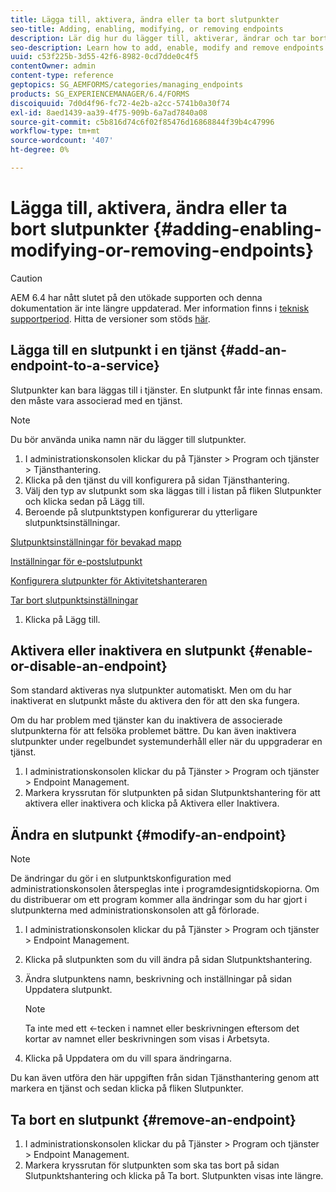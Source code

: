 ```yaml
---
title: Lägga till, aktivera, ändra eller ta bort slutpunkter
seo-title: Adding, enabling, modifying, or removing endpoints
description: Lär dig hur du lägger till, aktiverar, ändrar och tar bort slutpunkter.
seo-description: Learn how to add, enable, modify and remove endpoints.
uuid: c53f225b-3d55-42f6-8982-0cd7dde0c4f5
contentOwner: admin
content-type: reference
geptopics: SG_AEMFORMS/categories/managing_endpoints
products: SG_EXPERIENCEMANAGER/6.4/FORMS
discoiquuid: 7d0d4f96-fc72-4e2b-a2cc-5741b0a30f74
exl-id: 8aed1439-aa39-4f75-909b-6a7ad7840a08
source-git-commit: c5b816d74c6f02f85476d16868844f39b4c47996
workflow-type: tm+mt
source-wordcount: '407'
ht-degree: 0%

---
```


# Lägga till, aktivera, ändra eller ta bort slutpunkter {#adding-enabling-modifying-or-removing-endpoints}

>[!CAUTION]
>
>AEM 6.4 har nått slutet på den utökade supporten och denna dokumentation är inte längre uppdaterad. Mer information finns i [teknisk supportperiod](https://helpx.adobe.com/support/programs/eol-matrix.html). Hitta de versioner som stöds [här](https://experienceleague.adobe.com/docs/).

## Lägga till en slutpunkt i en tjänst {#add-an-endpoint-to-a-service}

Slutpunkter kan bara läggas till i tjänster. En slutpunkt får inte finnas ensam. den måste vara associerad med en tjänst.

>[!NOTE]
>
>Du bör använda unika namn när du lägger till slutpunkter.

1. I administrationskonsolen klickar du på Tjänster > Program och tjänster > Tjänsthantering.
1. Klicka på den tjänst du vill konfigurera på sidan Tjänsthantering.
1. Välj den typ av slutpunkt som ska läggas till i listan på fliken Slutpunkter och klicka sedan på Lägg till.
1. Beroende på slutpunktstypen konfigurerar du ytterligare slutpunktsinställningar.

[Slutpunktsinställningar för bevakad mapp](/help/forms/using/admin-help/configuring-watched-folder-endpoints.md#watched-folder-endpoint-settings)

[Inställningar för e-postslutpunkt](/help/forms/using/admin-help/configuring-email-endpoints.md#email-endpoint-settings)

[Konfigurera slutpunkter för Aktivitetshanteraren](/help/forms/using/admin-help/configuring-task-manager-endpoints.md#configuring-task-manager-endpoints)

[Tar bort slutpunktsinställningar](/help/forms/using/admin-help/configuring-remoting-endpoints.md#remoting-endpoint-settings)

1. Klicka på Lägg till.

## Aktivera eller inaktivera en slutpunkt {#enable-or-disable-an-endpoint}

Som standard aktiveras nya slutpunkter automatiskt. Men om du har inaktiverat en slutpunkt måste du aktivera den för att den ska fungera.

Om du har problem med tjänster kan du inaktivera de associerade slutpunkterna för att felsöka problemet bättre. Du kan även inaktivera slutpunkter under regelbundet systemunderhåll eller när du uppgraderar en tjänst.

1. I administrationskonsolen klickar du på Tjänster > Program och tjänster > Endpoint Management.
1. Markera kryssrutan för slutpunkten på sidan Slutpunktshantering för att aktivera eller inaktivera och klicka på Aktivera eller Inaktivera.

## Ändra en slutpunkt {#modify-an-endpoint}

>[!NOTE]
>
>De ändringar du gör i en slutpunktskonfiguration med administrationskonsolen återspeglas inte i programdesigntidskopiorna. Om du distribuerar om ett program kommer alla ändringar som du har gjort i slutpunkterna med administrationskonsolen att gå förlorade.

1. I administrationskonsolen klickar du på Tjänster > Program och tjänster > Endpoint Management.
1. Klicka på slutpunkten som du vill ändra på sidan Slutpunktshantering.
1. Ändra slutpunktens namn, beskrivning och inställningar på sidan Uppdatera slutpunkt.

   >[!NOTE]
   >
   >Ta inte med ett &lt;-tecken i namnet eller beskrivningen eftersom det kortar av namnet eller beskrivningen som visas i Arbetsyta.

1. Klicka på Uppdatera om du vill spara ändringarna.

Du kan även utföra den här uppgiften från sidan Tjänsthantering genom att markera en tjänst och sedan klicka på fliken Slutpunkter.

## Ta bort en slutpunkt {#remove-an-endpoint}

1. I administrationskonsolen klickar du på Tjänster > Program och tjänster > Endpoint Management.
1. Markera kryssrutan för slutpunkten som ska tas bort på sidan Slutpunktshantering och klicka på Ta bort. Slutpunkten visas inte längre.
